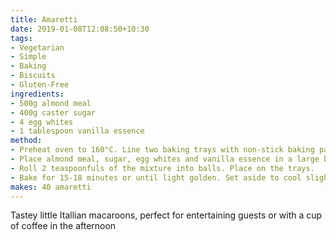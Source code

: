 ```yaml
---
title: Amaretti
date: 2019-01-08T12:08:50+10:30
tags:
- Vegetarian
- Simple
- Baking
- Biscuits
- Gluten-Free
ingredients:
- 500g almond meal
- 400g caster sugar
- 4 egg whites
- 1 tablespoon vanilla essence
method:
- Preheat oven to 160°C. Line two baking trays with non-stick baking paper. 
- Place almond meal, sugar, egg whites and vanilla essence in a large bowl. Beat with a wooden spoon until well combined.
- Roll 2 teaspoonfuls of the mixture into balls. Place on the trays.
- Bake for 15-18 minutes or until light golden. Set aside to cool slightly on the trays before transferring to a wire rack to cool completely.
makes: 40 amaretti
---
```

Tastey little Itallian macaroons, perfect for entertaining guests or with a cup of coffee in the afternoon